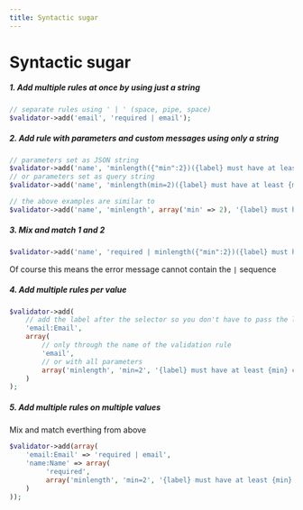 ```yaml
---
title: Syntactic sugar
---
```


# Syntactic sugar

##### 1. Add multiple rules at once by using just a string
```php
// separate rules using ' | ' (space, pipe, space)
$validator->add('email', 'required | email');
```

##### 2. Add rule with parameters and custom messages using only a string
```php
// parameters set as JSON string
$validator->add('name', 'minlength({"min":2})({label} must have at least {min} characters)(Name)');
// or parameters set as query string
$validator->add('name', 'minlength(min=2)({label} must have at least {min} characters)(Name)');

// the above examples are similar to
$validator->add('name', 'minlength', array('min' => 2), '{label} must have at least {min} characters', 'Name');
```

##### 3. Mix and match 1 and 2
```php
$validator->add('name', 'required | minlength({"min":2})({label} must have at least {min} characters)(Name)');
```

Of course this means the error message cannot contain the ` | ` sequence

##### 4. Add multiple rules per value
```php
$validator->add(
    // add the label after the selector so you don't have to pass the label to every rule
    'email:Email', 
    array(
        // only through the name of the validation rule
        'email',
        // or with all parameters
        array('minlength', 'min=2', '{label} must have at least {min} characters'),
    )
);
```

##### 5. Add multiple rules on multiple values
Mix and match everthing from above
```php
$validator->add(array(
    'email:Email' => 'required | email',
    'name:Name' => array(
         'required',
         array('minlength', 'min=2', '{label} must have at least {min} characters'),
    )
));
```

